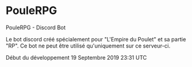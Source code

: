 # PouleRPG
PouleRPG - Discord Bot 

Le bot discord créé spécialement pour "L'Empire du Poulet" et sa partie "RP".
Ce bot ne peut être utilisé qu'uniquement sur ce serveur-ci.

Début du développement 19 Septembre 2019 23:31 UTC
